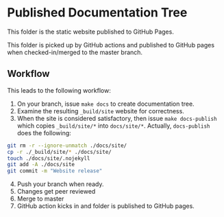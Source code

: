 # Published Documentation Tree

This folder is the static website published to GitHub Pages.

This folder is picked up by GitHub actions and published to 
GitHub pages when checked-in/merged to the master branch.

## Workflow

This leads to the following workflow:

1. On your branch, issue `make docs` to create documentation tree.
2. Examine the resulting `_build/site` website for correctness.
3. When the site is considered satisfactory, then issue `make
   docs-publish` which copies `_build/site/*` into
   `docs/site/*`. Actually, `docs-publish` does the following:

``` bash
git rm -r --ignore-unmatch ./docs/site/
cp -r ./_build/site/* ./docs/site/
touch ./docs/site/.nojekyll
git add -A ./docs/site
git commit -m "Website release"
```
4. Push your branch when ready.
5. Changes get peer reviewed
6. Merge to master
7. GitHub action kicks in and folder is published to GitHub pages.
